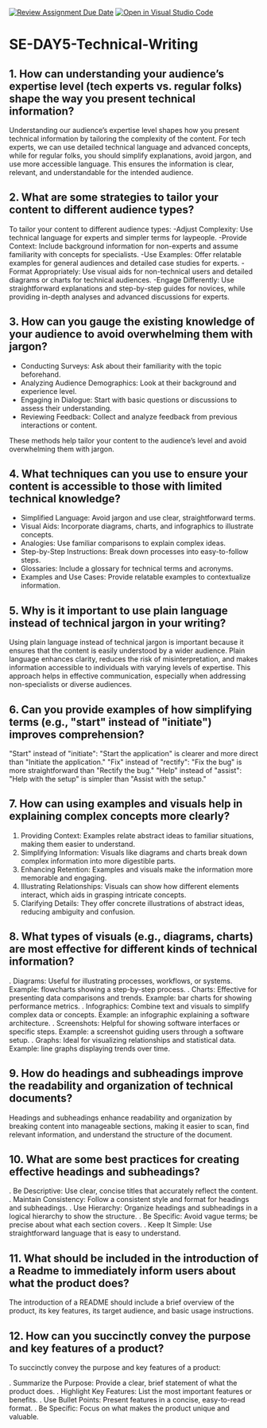 [![Review Assignment Due Date](https://classroom.github.com/assets/deadline-readme-button-22041afd0340ce965d47ae6ef1cefeee28c7c493a6346c4f15d667ab976d596c.svg)](https://classroom.github.com/a/zsAR-pyY)
[![Open in Visual Studio Code](https://classroom.github.com/assets/open-in-vscode-2e0aaae1b6195c2367325f4f02e2d04e9abb55f0b24a779b69b11b9e10269abc.svg)](https://classroom.github.com/online_ide?assignment_repo_id=15716155&assignment_repo_type=AssignmentRepo)
# SE-DAY5-Technical-Writing

## 1. How can understanding your audience’s expertise level (tech experts vs. regular folks) shape the way you present technical information?
Understanding our audience’s expertise level shapes how you present technical information by tailoring the complexity of the content. For tech experts, we can use detailed technical language and advanced concepts, while for regular folks, you should simplify explanations, avoid jargon, and use more accessible language. This ensures the information is clear, relevant, and understandable for the intended audience.

## 2. What are some strategies to tailor your content to different audience types?
To tailor your content to different audience types:
-Adjust Complexity: Use technical language for experts and simpler terms for laypeople.
-Provide Context: Include background information for non-experts and assume familiarity with concepts for specialists.
-Use Examples: Offer relatable examples for general audiences and detailed case studies for experts.
-Format Appropriately: Use visual aids for non-technical users and detailed diagrams or charts for technical audiences.
-Engage Differently: Use straightforward explanations and step-by-step guides for novices, while providing in-depth analyses and advanced discussions for experts.

## 3. How can you gauge the existing knowledge of your audience to avoid overwhelming them with jargon?
- Conducting Surveys: Ask about their familiarity with the topic beforehand.
- Analyzing Audience Demographics: Look at their background and experience level.
- Engaging in Dialogue: Start with basic questions or discussions to assess their understanding.
- Reviewing Feedback: Collect and analyze feedback from previous interactions or content.

These methods help tailor your content to the audience’s level and avoid overwhelming them with jargon.

## 4. What techniques can you use to ensure your content is accessible to those with limited technical knowledge?
- Simplified Language: Avoid jargon and use clear, straightforward terms.
- Visual Aids: Incorporate diagrams, charts, and infographics to illustrate concepts.
- Analogies: Use familiar comparisons to explain complex ideas.
- Step-by-Step Instructions: Break down processes into easy-to-follow steps.
- Glossaries: Include a glossary for technical terms and acronyms.
- Examples and Use Cases: Provide relatable examples to contextualize information.

## 5. Why is it important to use plain language instead of technical jargon in your writing?
Using plain language instead of technical jargon is important because it ensures that the content is easily understood by a wider audience. Plain language enhances clarity, reduces the risk of misinterpretation, and makes information accessible to individuals with varying levels of expertise. This approach helps in effective communication, especially when addressing non-specialists or diverse audiences.

## 6. Can you provide examples of how simplifying terms (e.g., "start" instead of "initiate") improves comprehension?
"Start" instead of "initiate": "Start the application" is clearer and more direct than "Initiate the application."
"Fix" instead of "rectify": "Fix the bug" is more straightforward than "Rectify the bug."
"Help" instead of "assist": "Help with the setup" is simpler than "Assist with the setup."

## 7. How can using examples and visuals help in explaining complex concepts more clearly?
1. Providing Context: Examples relate abstract ideas to familiar situations, making them easier to understand.
2. Simplifying Information: Visuals like diagrams and charts break down complex information into more digestible parts.
3. Enhancing Retention: Examples and visuals make the information more memorable and engaging.
4. Illustrating Relationships: Visuals can show how different elements interact, which aids in grasping intricate concepts.
5. Clarifying Details: They offer concrete illustrations of abstract ideas, reducing ambiguity and confusion.

## 8. What types of visuals (e.g., diagrams, charts) are most effective for different kinds of technical information?
. Diagrams: Useful for illustrating processes, workflows, or systems. Example: flowcharts showing a step-by-step process.
. Charts: Effective for presenting data comparisons and trends. Example: bar charts for showing performance metrics.
. Infographics: Combine text and visuals to simplify complex data or concepts. Example: an infographic explaining a software architecture.
. Screenshots: Helpful for showing software interfaces or specific steps. Example: a screenshot guiding users through a software setup.
. Graphs: Ideal for visualizing relationships and statistical data. Example: line graphs displaying trends over time.

## 9. How do headings and subheadings improve the readability and organization of technical documents?
Headings and subheadings enhance readability and organization by breaking content into manageable sections, making it easier to scan, find relevant information, and understand the structure of the document.

## 10. What are some best practices for creating effective headings and subheadings?
. Be Descriptive: Use clear, concise titles that accurately reflect the content.
. Maintain Consistency: Follow a consistent style and format for headings and subheadings.
. Use Hierarchy: Organize headings and subheadings in a logical hierarchy to show the structure.
. Be Specific: Avoid vague terms; be precise about what each section covers.
. Keep It Simple: Use straightforward language that is easy to understand.

## 11. What should be included in the introduction of a Readme to immediately inform users about what the product does?
The introduction of a README should include a brief overview of the product, its key features, its target audience, and basic usage instructions.

## 12. How can you succinctly convey the purpose and key features of a product?
To succinctly convey the purpose and key features of a product:

. Summarize the Purpose: Provide a clear, brief statement of what the product does.
. Highlight Key Features: List the most important features or benefits.
. Use Bullet Points: Present features in a concise, easy-to-read format.
. Be Specific: Focus on what makes the product unique and valuable.
